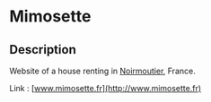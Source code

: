 # Mimosette

## Description

Website of a house renting in [Noirmoutier](https://www.google.fr/maps/place/85330+Noirmoutier/@46.9760465,-2.2133555,10.63z/data=!4m5!3m4!1s0x480516e0b8100d61:0x87b6de72aa8c43c0!8m2!3d47.001759!4d-2.240072), France.

Link : [www.mimosette.fr](http://www.mimosette.fr)
